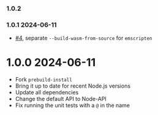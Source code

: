 ### 1.0.2

### 1.0.1 2024-06-11

- [#4](https://github.com/mmomtchev/prebuild-install/pull/4), separate `--build-wasm-from-source` for `emscripten`

# 1.0.0 2024-06-11

- Fork `prebuild-install`
- Bring it up to date for recent Node.js versions
- Update all dependencies
- Change the default API to Node-API
- Fix running the unit tests with a `@` in the name
